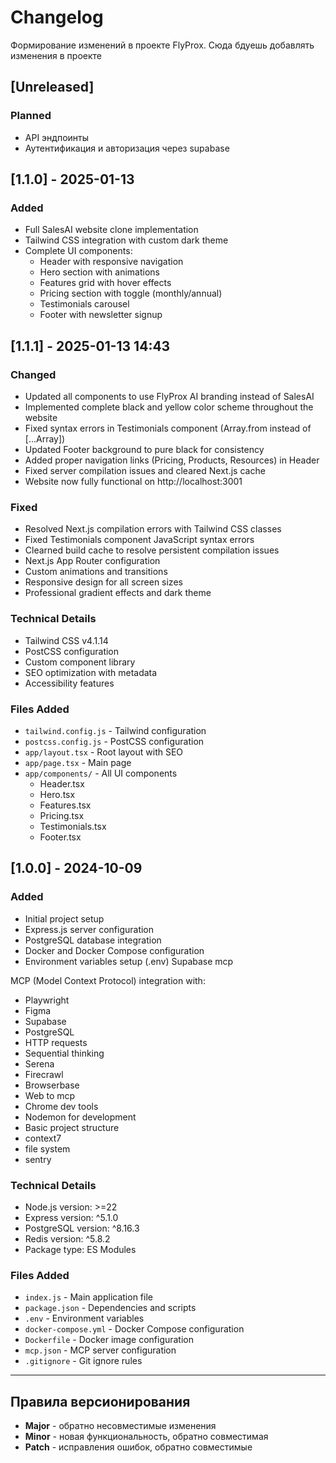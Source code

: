 # Changelog

Формирование изменений в проекте FlyProx. Сюда бдуешь добавлять изменения в проекте 

## [Unreleased]
### Planned
- API эндпоинты
- Аутентификация и авторизация через supabase

## [1.1.0] - 2025-01-13
### Added
- Full SalesAI website clone implementation
- Tailwind CSS integration with custom dark theme
- Complete UI components:
  - Header with responsive navigation
  - Hero section with animations
  - Features grid with hover effects
  - Pricing section with toggle (monthly/annual)
  - Testimonials carousel
  - Footer with newsletter signup

## [1.1.1] - 2025-01-13 14:43
### Changed
- Updated all components to use FlyProx AI branding instead of SalesAI
- Implemented complete black and yellow color scheme throughout the website
- Fixed syntax errors in Testimonials component (Array.from instead of [...Array])
- Updated Footer background to pure black for consistency
- Added proper navigation links (Pricing, Products, Resources) in Header
- Fixed server compilation issues and cleared Next.js cache
- Website now fully functional on http://localhost:3001

### Fixed
- Resolved Next.js compilation errors with Tailwind CSS classes
- Fixed Testimonials component JavaScript syntax errors
- Clearned build cache to resolve persistent compilation issues
- Next.js App Router configuration
- Custom animations and transitions
- Responsive design for all screen sizes
- Professional gradient effects and dark theme

### Technical Details
- Tailwind CSS v4.1.14
- PostCSS configuration
- Custom component library
- SEO optimization with metadata
- Accessibility features

### Files Added
- `tailwind.config.js` - Tailwind configuration
- `postcss.config.js` - PostCSS configuration
- `app/layout.tsx` - Root layout with SEO
- `app/page.tsx` - Main page
- `app/components/` - All UI components
  - Header.tsx
  - Hero.tsx
  - Features.tsx
  - Pricing.tsx
  - Testimonials.tsx
  - Footer.tsx


## [1.0.0] - 2024-10-09
### Added
- Initial project setup
- Express.js server configuration
- PostgreSQL database integration
- Docker and Docker Compose configuration
- Environment variables setup (.env)
Supabase mcp

 MCP (Model Context Protocol) integration with:
  - Playwright
  - Figma
  - Supabase
  - PostgreSQL
  - HTTP requests
  - Sequential thinking
  - Serena 
- Firecrawl 
- Browserbase 
- Web to mcp 
- Chrome dev tools 
- Nodemon for development
- Basic project structure
- context7 
- file system 
- sentry

### Technical Details
- Node.js version: >=22
- Express version: ^5.1.0
- PostgreSQL version: ^8.16.3
- Redis version: ^5.8.2
- Package type: ES Modules

### Files Added
- `index.js` - Main application file
- `package.json` - Dependencies and scripts
- `.env` - Environment variables
- `docker-compose.yml` - Docker Compose configuration
- `Dockerfile` - Docker image configuration
- `mcp.json` - MCP server configuration
- `.gitignore` - Git ignore rules

---

## Правила версионирования
- **Major** - обратно несовместимые изменения
- **Minor** - новая функциональность, обратно совместимая
- **Patch** - исправления ошибок, обратно совместимые
